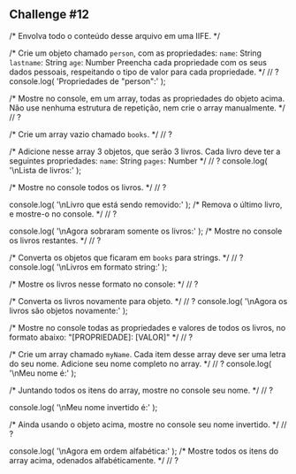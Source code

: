 ## Challenge #12

/*
Envolva todo o conteúdo desse arquivo em uma IIFE.
*/

/*
Crie um objeto chamado `person`, com as propriedades:
    `name`: String
    `lastname`: String
    `age`: Number
Preencha cada propriedade com os seus dados pessoais, respeitando o tipo
de valor para cada propriedade.
*/
// ?
console.log( 'Propriedades de "person":' );

/*
Mostre no console, em um array, todas as propriedades do objeto acima.
Não use nenhuma estrutura de repetição, nem crie o array manualmente.
*/
// ?

/*
Crie um array vazio chamado `books`.
*/
// ?

/*
Adicione nesse array 3 objetos, que serão 3 livros. Cada livro deve ter a
seguintes propriedades:
`name`: String
`pages`: Number
*/
// ?
console.log( '\nLista de livros:' );

/*
Mostre no console todos os livros.
*/
// ?

console.log( '\nLivro que está sendo removido:' );
/*
Remova o último livro, e mostre-o no console.
*/
// ?

console.log( '\nAgora sobraram somente os livros:' );
/*
Mostre no console os livros restantes.
*/
// ?

/*
Converta os objetos que ficaram em `books` para strings.
*/
// ?
console.log( '\nLivros em formato string:' );

/*
Mostre os livros nesse formato no console:
*/
// ?

/*
Converta os livros novamente para objeto.
*/
// ?
console.log( '\nAgora os livros são objetos novamente:' );

/*
Mostre no console todas as propriedades e valores de todos os livros,
no formato abaixo:
    "[PROPRIEDADE]: [VALOR]"
*/
// ?

/*
Crie um array chamado `myName`. Cada item desse array deve ser uma letra do
seu nome. Adicione seu nome completo no array.
*/
// ?
console.log( '\nMeu nome é:' );

/*
Juntando todos os itens do array, mostre no console seu nome.
*/
// ?

console.log( '\nMeu nome invertido é:' );

/*
Ainda usando o objeto acima, mostre no console seu nome invertido.
*/
// ?

console.log( '\nAgora em ordem alfabética:' );
/*
Mostre todos os itens do array acima, odenados alfabéticamente.
*/
// ?